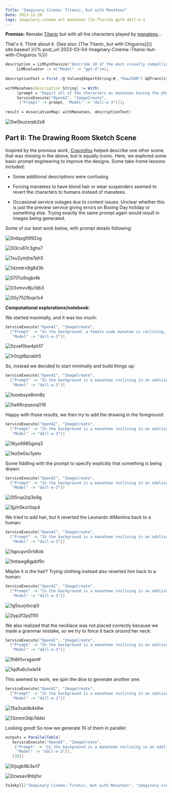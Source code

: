 ```yaml
---
Title: "Imaginary Cinema: Titanic, but with Manatees"
Date: 2023-12-26
tags: imaginary-cinema art manatees llm florida gpt4 dall-e-3
---
```


**Premise:**  Remake [Titanic](https://en.wikipedia.org/wiki/Titanic_(1997_film)) but with all the characters played by [manatees](https://en.wikipedia.org/wiki/Manatee)...

That's it. Think about it. (See also: [The Titanic, but with Chiguiros]({{ site.baseurl }}{% post_url 2023-03-04-Imaginary-Cinema:-Titanic-but-with-Chiguiros %}))

```mathematica
description = LLMSynthesize["Describe 10 of the most visually compelling scenes in the movie \"Titanic\" with Leonardo DiCaprio.  Describe the visual aspects of the background and the characters look like, without their names, using descriptive language. Make each description a separate string in a JSON list", 
     LLMEvaluator -> <|"Model" -> "gpt-4"|>]; 
 
descriptionText = First /@ Values@ImportString[#, "RawJSON"] &@Transliterate[description]; 
 
withManatees[description_String] := With[
     {prompt = "Depict all of the characters as manatees having the physical descriptions in the text.  Create these in a photorealistic cinematic style, as if in a movie. The scene is: " <> description}, 
     ServiceExecute["OpenAI", "ImageCreate", 
      {"Prompt" -> prompt, "Model" -> "dall-e-3"}]]; 
 
result = AssociationMap[ withManatees, descriptionText]
```

![0w5kuzxrpb2s8](/blog/images/2023/12/26/0w5kuzxrpb2s8.png)

## Part II:  The Drawing Room Sketch Scene

Inspired by the previous work, [Crayonfou](http://crayonfou.com) helped describe one other scene that was missing in the above, but is equally iconic. Here, we explored some basic prompt engineering to improve the designs.  Some take-home lessons included:

- Some additional descriptions were confusing

- Forcing manatees to have blond hair or wear suspenders seemed to revert the characters to humans instead of manatees.

- Occasional service outages due to content issues.  Unclear whether this is just the preview service giving errors on Boxing Day holiday or something else. Trying exactly the same prompt again would result in images being generated.

Some of our best work below, with prompt details following:

![0rdqxgfi992zg](/blog/images/2023/12/26/0rdqxgfi992zg.png)

![0l3cx87c3ghs7](/blog/images/2023/12/26/0l3cx87c3ghs7.png)

![1xu2ymjha7ph5](/blog/images/2023/12/26/1xu2ymjha7ph5.png)

![1dzmtrx9g8d3h](/blog/images/2023/12/26/1dzmtrx9g8d3h.png)

![07l7iu9xgbi4k](/blog/images/2023/12/26/07l7iu9xgbi4k.png)

![03vmvv8ju1db3](/blog/images/2023/12/26/03vmvv8ju1db3.png)

![00y752fbqs1s4](/blog/images/2023/12/26/00y752fbqs1s4.png)

**Computational explorations/notebook:**

We started maximally, and it was too much:

```mathematica
ServiceExecute["OpenAI", "ImageCreate", 
  {"Prompt" -> "In the background: a female nude manatee is reclining, wearing only a giant blue diamond necklace around her neck. She is reclining on an ornate 18th century sofa with red cushions.  In the foreground: is a male manatee artist with blong hair who is holding a charcoal stick drawing the female manatee on an easel.", 
   "Model" -> "dall-e-3"}]
```

![0zvef0tw4ph17](/blog/images/2023/12/26/0zvef0tw4ph17.png)

![1r0zgt6prabh5](/blog/images/2023/12/26/1r0zgt6prabh5.png)

So, instead we decided to start minimally and build things up:

```mathematica
ServiceExecute["OpenAI", "ImageCreate", 
  {"Prompt" -> "In the background is a manateee reclining in an odalisque pose and wearing a blue diamond necklace around her neck.", 
   "Model" -> "dall-e-3"}]
```

![1ooebsye8mn8z](/blog/images/2023/12/26/1ooebsye8mn8z.png)

![0w66cpqsoq018](/blog/images/2023/12/26/0w66cpqsoq018.png)

Happy with those results, we then try to add the drawing in the foreground:

```mathematica
ServiceExecute["OpenAI", "ImageCreate", 
  {"Prompt" -> "In the background is a manateee reclining in an odalisque pose and wearing a blue diamond necklace around her, but no other jewelry. The manatee reclines on a ornate red sofa.  In the foreground is a manatee who is drawing her.", 
   "Model" -> "dall-e-3"}]
```

![16yx6985gxiq3](/blog/images/2023/12/26/16yx6985gxiq3.png)

![1ez0e0sc1yetv](/blog/images/2023/12/26/1ez0e0sc1yetv.png)

Some fiddling with the prompt to specify explicitly that something is being drawn:

```mathematica
ServiceExecute["OpenAI", "ImageCreate", 
  {"Prompt" -> "In the background is a manateee reclining in an odalisque pose and wearing a blue diamond necklace around her, but no other jewelry. The manatee reclines on a ornate red sofa.  In the foreground is another manatee who is making a charcoal sketch of the reclining manatee.", 
   "Model" -> "dall-e-3"}]
```

![0l5rup2qi3e9g](/blog/images/2023/12/26/0l5rup2qi3e9g.png)

![1jjzh5kzr0op4](/blog/images/2023/12/26/1jjzh5kzr0op4.png)

We tried to add hair, but it reverted the Leonardo diMantina back to a human:

```mathematica
ServiceExecute["OpenAI", "ImageCreate", 
  {"Prompt" -> "In the background is a manateee reclining in an odalisque pose and wearing a blue diamond necklace around her neck, but no other jewelry. The manatee reclines on a ornate red sofa.  In the foreground is another manatee with blond hair, who is making a charcoal sketch of the reclining manatee.", 
   "Model" -> "dall-e-3"}]
```

![1qpcqvn5rh8ob](/blog/images/2023/12/26/1qpcqvn5rh8ob.png)

![1mtawg8gpbf9v](/blog/images/2023/12/26/1mtawg8gpbf9v.png)

Maybe it is the hair?  Trying clothing instead also reverted him back to a human:

```mathematica
ServiceExecute["OpenAI", "ImageCreate", 
  {"Prompt" -> "In the background is a manateee reclining in an odalisque pose and wearing a blue diamond necklace around her neck, but no other jewelry. The manatee reclines on a ornate red sofa.  In the foreground is another manatee with hair and wearing suspenders, who is making a charcoal sketch of the reclining manatee.", 
   "Model" -> "dall-e-3"}]
```

![1g5surjrbcql3](/blog/images/2023/12/26/1g5surjrbcql3.png)

![0yp2f2pij11l0](/blog/images/2023/12/26/0yp2f2pij11l0.png)

We also realized that the necklace was not placed correctly because we made a grammar mistake, so we try to force it back *around* her neck: 

```mathematica
ServiceExecute["OpenAI", "ImageCreate", 
  {"Prompt" -> "In the background is a manateee reclining in an odalisque pose and wearing a blue diamond necklace around her neck, but no other jewelry. The manatee reclines on a ornate red sofa.  In the foreground is another manatee who is making a charcoal sketch of the reclining manatee.", 
   "Model" -> "dall-e-3"}]
```

![1h8h1vrxgsmtf](/blog/images/2023/12/26/1h8h1vrxgsmtf.png)

![1qdfu6chxle14](/blog/images/2023/12/26/1qdfu6chxle14.png)

This seemed to work, we spin the dice to generate another one:

```mathematica
ServiceExecute["OpenAI", "ImageCreate", 
  {"Prompt" -> "In the background is a manateee reclining in an odalisque pose and wearing a blue diamond necklace around her neck, but no other jewelry. The manatee reclines on a ornate red sofa.  In the foreground is another manatee who is making a charcoal sketch of the reclining manatee.", 
   "Model" -> "dall-e-3"}]
```

![15a3satdk4e8w](/blog/images/2023/12/26/15a3satdk4e8w.png)

![13zmm3dp7ddxi](/blog/images/2023/12/26/13zmm3dp7ddxi.png)

Looking good! So now we generate 10 of them in parallel:

```mathematica
outputs = ParallelTable[
   ServiceExecute["OpenAI", "ImageCreate", 
    {"Prompt" -> "In the background is a manateee reclining in an odalisque pose and wearing a blue diamond necklace around her neck, but no other jewelry. The manatee reclines on a ornate red sofa.  In the foreground is another manatee who is making a charcoal sketch of the reclining manatee.", 
     "Model" -> "dall-e-3"}], 
   {10}]
```

![0tjsgb9b3srl7](/blog/images/2023/12/26/0tjsgb9b3srl7.png)

![0zwsav9hbjfxr](/blog/images/2023/12/26/0zwsav9hbjfxr.png)

```mathematica
ToJekyll["Imaginary Cinema: Titanic, but with Manatees", "imaginary-cinema art manatees llm"]
```
